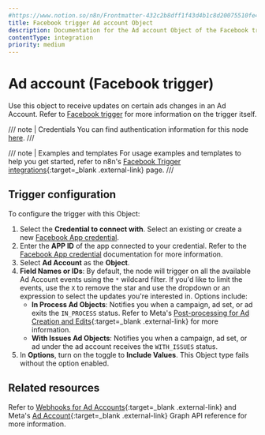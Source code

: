 ```yaml
---
#https://www.notion.so/n8n/Frontmatter-432c2b8dff1f43d4b1c8d20075510fe4
title: Facebook trigger Ad account Object
description: Documentation for the Ad account Object of the Facebook trigger node in n8n, a workflow automation platform. Includes configuration details.
contentType: integration
priority: medium
---
```


# Ad account (Facebook trigger)

Use this object to receive updates on certain ads changes in an Ad Account. Refer to [Facebook trigger](/integrations/builtin/trigger-nodes/n8n-nodes-base.facebooktrigger/) for more information on the trigger itself.

/// note | Credentials
You can find authentication information for this node [here](/integrations/builtin/credentials/facebookapp/).
///

///  note  | Examples and templates
For usage examples and templates to help you get started, refer to n8n's [Facebook Trigger integrations](https://n8n.io/integrations/facebook-trigger/){:target=_blank .external-link} page.
///

## Trigger configuration

To configure the trigger with this Object:

1. Select the **Credential to connect with**. Select an existing or create a new [Facebook App credential](/integrations/builtin/credentials/facebookapp/).
1. Enter the **APP ID** of the app connected to your credential. Refer to the [Facebook App credential](/integrations/builtin/credentials/facebookapp/) documentation for more information.
1. Select **Ad Account** as the **Object**.
1. **Field Names or IDs**: By default, the node will trigger on all the available Ad Account events using the `*` wildcard filter. If you'd like to limit the events, use the `X` to remove the star and use the dropdown or an expression to select the updates you're interested in. Options include:
    * **In Process Ad Objects**: Notifies you when a campaign, ad set, or ad exits the `IN_PROCESS` status. Refer to Meta's [Post-processing for Ad Creation and Edits](https://developers.facebook.com/docs/marketing-api/using-the-api/post-processing/){:target=_blank .external-link} for more information.
    * **With Issues Ad Objects**: Notifies you when a campaign, ad set, or ad under the ad account receives the `WITH_ISSUES` status.
1. In **Options**, turn on the toggle to **Include Values**. This Object type fails without the option enabled.

## Related resources

Refer to [Webhooks for Ad Accounts](https://developers.facebook.com/docs/graph-api/webhooks/getting-started/webhooks-for-ad-accounts){:target=_blank .external-link} and Meta's [Ad Account](https://developers.facebook.com/docs/graph-api/webhooks/reference/ad-account/){:target=_blank .external-link} Graph API reference for more information.
